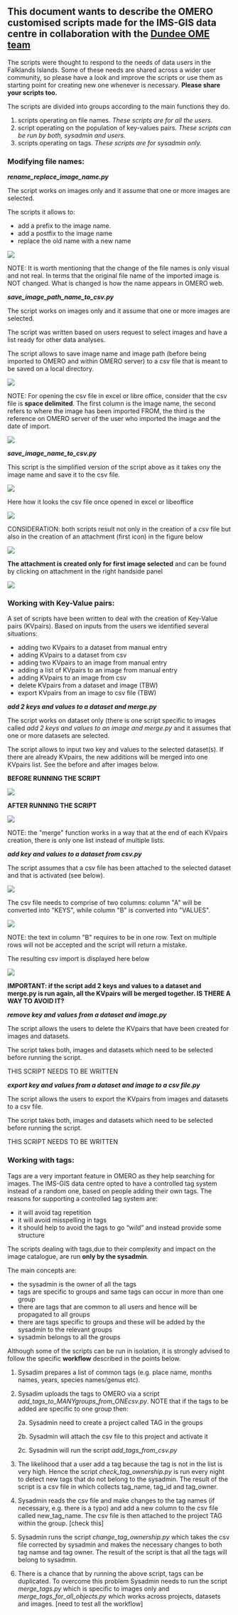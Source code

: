 ## This document wants to describe the OMERO customised scripts made for the IMS-GIS data centre in collaboration with the [Dundee OME team](https://www.openmicroscopy.org/teams/)

The scripts were thought to respond to the needs of data users in the Falklands Islands. Some of these needs are shared across a wider user community, so please have a look and improve the scripts or use them as starting point for creating new one whenever is necessary. **Please share your scripts too.**  


The scripts are divided into groups according to the main functions they do.

1. scripts operating on file names. *These scripts are for all the users.*
2. script operating on the population of key-values pairs. *These scripts can be run by both, sysadmin and users.*
3. scripts operating on tags. *These scripts are for sysadmin only.*


### Modifying file names:

__*rename_replace_image_name.py*__

The script works on images only and it assume that one or more images are selected.

The scripts it allows to:


* add a prefix to the image name.
* add a postfix to the image name
* replace the old name with a new name

![](/home/warrah/Pictures/rename_replace_py.png)

NOTE:
It is worth mentioning that the change of the file names is only visual and not real. In terms that the original file name of the imported image is NOT changed. What is changed is how the name appears in OMERO web.


__*save_image_path_name_to_csv.py*__

The script works on images only and it assume that one or more images are selected.

The script was written based on users request to select images and have a list ready for other data analyses.

The script allows to save image name and image path (before being imported to OMERO and within OMERO server) to a csv file that is meant to be saved on a local directory.


![](/home/warrah/Pictures/save_filename_AND_path.png)


NOTE:
For opening the csv file in excel or libre office, consider that the csv file is **space delimited**. The first column is the image name, the second refers to where the image has been imported FROM, the third is the reference on OMERO server of the user who imported the image and the date of import.

![](/home/warrah/Pictures/csv_file_path_names.png)

__*save_image_name_to_csv.py*__

This script is the simplified version of the script above as it takes ony the image name and save it to the csv file.

![](/home/warrah/Pictures/save_image_names_only.png)

Here how it looks the csv file once opened in excel or libeoffice

![](/home/warrah/Pictures/image_names_csv.png)

CONSIDERATION: both scripts result not only in the creation of a csv file but also in the creation of an attachment (first icon) in the figure below

![](/home/warrah/Pictures/selected_images_saved_csvfile.png)

**The attachment is created only for first image selected** and can be found by clicking on attachment in the right handside panel

![](/home/warrah/Pictures/annotation_from_image_names_and_paths.png)



### Working with Key-Value pairs:

A set of scripts have been written to deal with the creation of Key-Value pairs (KVpairs). Based on inputs from the users we identified several situations:

* adding two KVpairs to a dataset from manual entry
* adding KVpairs to a dataset from csv
* adding two KVpairs to an image from manual entry
* adding a list of KVpairs to an image from manual entry
* adding KVpairs to an image from csv
* delete KVpairs from a dataset and image (TBW)
* export KVpairs from an image to csv file (TBW)

__*add 2 keys and values to a dataset and merge.py*__

The script works on dataset only (there is one script specific to images called *add 2 keys and values to an image and merge.py* and it assumes that one or more datasets are selected.

The script allows to input two key and values to the selected dataset(s). If there are already KVpairs, the new additions will be merged into one KVpairs list. See the before and after images below.

**BEFORE RUNNING THE SCRIPT**

![](/home/warrah/Pictures/before_kv_script.png)

**AFTER RUNNING THE SCRIPT**

![](/home/warrah/Pictures/after_kv_script.png)

NOTE:
the "merge" function works in a way that at the end of each KVpairs creation, there is only one list instead of multiple lists.

__*add key and values to a dataset from csv.py*__

The script assumes that a csv file has been attached to the selected dataset and that is activated (see below).

![](/home/warrah/Pictures/attach_metadata_csv.png)

The csv file needs to comprise of two columns: column "A" will be converted into "KEYS", while column "B" is converted into "VALUES".

![](/home/warrah/Pictures/metadata_table_format.png)

NOTE:
the text in column "B" requires to be in one row. Text on multiple rows will not be accepted and the script will return a mistake.

The resulting csv import is displayed here below

![](/home/warrah/Pictures/results_metadata_in_KVpairs.png)

**IMPORTANT: if the script add 2 keys and values to a dataset and merge.py is run again, all the KVpairs will be merged together. IS THERE A WAY TO AVOID IT?**

__*remove key and values from a dataset and image.py*__

The script allows the users to delete the KVpairs that have been created for images and datasets.

The script takes both, images and datasets which need to be selected before running the script.

THIS SCRIPT NEEDS TO BE WRITTEN

__*export key and values from a dataset and image to a csv file.py*__

The script allows the users to export the KVpairs from images and datasets to a csv file.

The script takes both, images and datasets which need to be selected before running the script.

THIS SCRIPT NEEDS TO BE WRITTEN

### Working with tags:

Tags are a very important feature in OMERO as they help searching for images. The IMS-GIS data centre opted to have a controlled tag system instead of a random one, based on people adding their own tags. The reasons for supporting a controlled tag system are:
* it will avoid tag repetition
* it will avoid misspelling in tags
* it should help to avoid the tags to go “wild” and instead provide some structure

The scripts dealing with tags,due to their complexity and impact on the image catalogue, are run **only by the sysadmin**.

The main concepts are:

* the sysadmin is the owner of all the tags
* tags are specific to groups and same tags can occur in more than one group
* there are tags that are common to all users and hence will be propagated to all groups
* there are tags specific to groups and these will be added by the sysadmin to the relevant groups
* sysadmin belongs to all the groups

Although some of the scripts can be run in isolation, it is strongly advised to follow the specific **workflow** described in the points below.

1. Sysadim prepares a list of common tags (e.g. place name, months names, years, species names/genus etc).

2. Sysadim uploads the tags to OMERO via a script *add_tags_to_MANYgroups_from_ONEcsv.py*. NOTE that if the tags to be added are specific to one group then:

   2a. Sysadmin need to create a project called TAG in the groups

   2b. Sysadmin will attach the csv file to this project and activate it

   2c. Sysadmin will run the script *add_tags_from_csv.py*


3. The likelihood that a user add a tag because the tag is not in the list is very high. Hence the script *check_tag_ownership.py* is run every night to detect new tags that do not belong to the sysadmin. The result of the script is a csv file in which collects tag_name, tag_id and tag_owner.

4. Sysadmin reads the csv file and make changes to the tag names (if necessary, e.g. there is a typo) and add a new column to the csv file called new_tag_name. The csv file is then attached to the project TAG within the group. [check this]

5. Sysadmin runs the script *change_tag_ownership.py* which takes the csv file corrected by sysadmin and makes the necessary changes to both tag namse and tag owner. The result of the script is that all the tags will belong to sysadmin.

6. There is a chance that by running the above script, tags can be duplicated. To overcome this problem Sysadmin needs to run the script *merge_tags.py* which is specific to images only and *merge_tags_for_all_objects.py* which works across projects, datasets and images. [need to test all the workflow]
